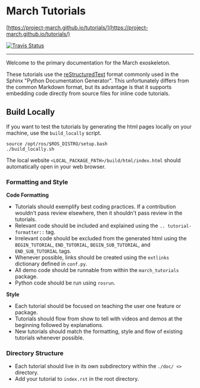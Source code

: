 # March Tutorials

[https://project-march.github.io/tutorials/](https://project-march.github.io/tutorials/)

[![Travis Status](https://travis-ci.com/project-march/tutorials.svg?branch=master)](https://travis-ci.com/project-march/tutorials)

----------------

Welcome to the primary documentation for the March exoskeleton.

These tutorials use the [reStructuredText](http://www.sphinx-doc.org/en/stable/rest.html) format commonly used in the Sphinx "Python Documentation Generator". This unfortunately differs from the common Markdown format, but its advantage is that it supports embedding code directly from source files for inline code tutorials.

## Build Locally

If you want to test the tutorials by generating the html pages locally on your machine, use the ``build_locally`` script.

    source /opt/ros/$ROS_DISTRO/setup.bash
    ./build_locally.sh

The local website ``<LOCAL_PACKAGE_PATH>/build/html/index.html`` should automatically open in your web browser.

### Formatting and Style

**Code Formatting**

* Tutorials should exemplify best coding practices. If a contribution wouldn't pass review elsewhere, then it shouldn't pass review in the tutorials.
* Relevant code should be included and explained using the ``.. tutorial-formatter::`` tag.
* Irrelevant code should be excluded from the generated html using the ``BEGIN_TUTORIAL``, ``END_TUTORIAL``, ``BEGIN_SUB_TUTORIAL``, and ``END_SUB_TUTORIAL`` tags.
* Whenever possible, links should be created using the ``extlinks`` dictionary defined in ``conf.py``.
* All demo code should be runnable from within the ``march_tutorials`` package.
* Python code should be run using ``rosrun``.

**Style**

* Each tutorial should be focused on teaching the user one feature or package.
* Tutorials should flow from show to tell with videos and demos at the beginning followed by explanations.
* New tutorials should match the formatting, style and flow of existing tutorials whenever possible.

### Directory Structure

* Each tutorial should live in its own subdirectory within the `./doc/ <>` directory.
* Add your tutorial to `index.rst` in the root directory.
